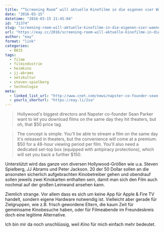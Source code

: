 ```yaml
---
title: "“Screening Room” will aktuelle Kinofilme in die eigenen vier Wände streamen"
date: "2016-03-15"
datetime: "2016-03-15 21:45:04"
id: "31374"
slug: "screening-room-will-aktuelle-kinofilme-in-die-eigenen-vier-waende-streamen"
url: "https://eay.cc/2016/screening-room-will-aktuelle-kinofilme-in-die-eigenen-vier-waende-streamen/"
author: "eay"
format: "link"
categories:
  - 0815
tags:
  - filme
  - filmindustrie
  - heimkino
  - jj-abrams
  - netzkultur
  - steven-spielberg
  - technologie
meta:
  - linked_list_url: "http://www.cnet.com/news/napster-co-founder-sean-parker-launches-screening-room/"
  - yourls_shorturl: "https://eay.li/2sa"
---
```


> Hollywood's biggest directors and Napster co-founder Sean Parker want to let you download films on the same day they hit theaters, but oh, that $50 price tag.

> The concept is simple. You'll be able to stream a film on the same day it's released in theaters, but the convenience will come at a premium: $50 for a 48-hour viewing period per film. You'll also need a dedicated set-top box (equipped with antipiracy protections), which will set you back a further $150.

Unterstützt wird das ganze von diversen Hollywood-Größen wie u.a. Steven Spielberg, JJ Abrams und Peter Jackson. 20 der 50 Dollar sollen an die ansonsten sicherlich aufgebrachten Kinobetreiber gehen und obendrauf sollen jeweils zwei Kinokarten enthalten sein, damit man sich den Film auch nochmal auf der großen Leinwand ansehen kann.

Ziemlich strange. Vor allem dass es sich um keine App für Apple & Fire TV handelt, sondern eigene Hardware notwendig ist. Vielleicht aber gerade für Zielgruppen, wie z.B. frisch gewordene Eltern, die kaum Zeit für gemeinsame Kinobesuche haben, oder für Filmeabende im Freundeskreis doch eine legitime Alternative.

Ich bin mir da noch unschlüssig, weil _Kino_ für mich einfach mehr bedeutet.
